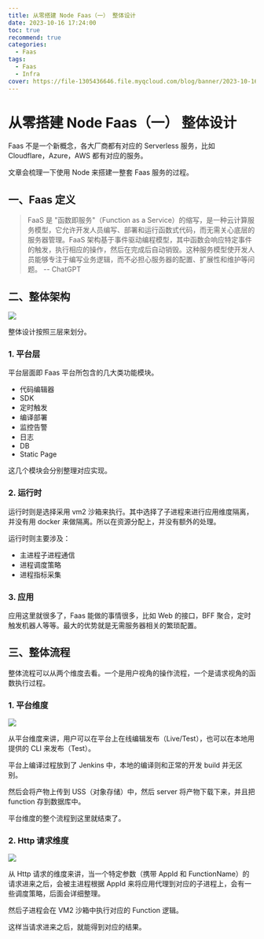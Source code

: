 ```yaml
---
title: 从零搭建 Node Faas（一） 整体设计
date: 2023-10-16 17:24:00
toc: true
recommend: true
categories:
  - Faas
tags:
  - Faas
  - Infra
cover: https://file-1305436646.file.myqcloud.com/blog/banner/2023-10-16.webp
---
```


# 从零搭建 Node Faas（一） 整体设计

Faas 不是一个新概念，各大厂商都有对应的 Serverless 服务，比如 Cloudflare，Azure，AWS 都有对应的服务。

文章会梳理一下使用 Node 来搭建一整套 Faas 服务的过程。

## 一、Faas 定义

> FaaS 是 "函数即服务"（Function as a Service）的缩写，是一种云计算服务模型，它允许开发人员编写、部署和运行函数式代码，而无需关心底层的服务器管理。FaaS 架构基于事件驱动编程模型，其中函数会响应特定事件的触发，执行相应的操作，然后在完成后自动销毁。这种服务模型使开发人员能够专注于编写业务逻辑，而不必担心服务器的配置、扩展性和维护等问题。 -- ChatGPT

## 二、整体架构

![](https://file-1305436646.file.myqcloud.com/blog/faas/design.jpg)

整体设计按照三层来划分。

### 1. 平台层

平台层面即 Faas 平台所包含的几大类功能模块。

- 代码编辑器
- SDK
- 定时触发
- 编译部署
- 监控告警
- 日志
- DB
- Static Page

这几个模块会分别整理对应实现。

### 2. 运行时

运行时则是选择采用 vm2 沙箱来执行。其中选择了子进程来进行应用维度隔离，并没有用 docker 来做隔离。所以在资源分配上，并没有额外的处理。

运行时则主要涉及：

- 主进程子进程通信
- 进程调度策略
- 进程指标采集

### 3. 应用

应用这里就很多了，Faas 能做的事情很多，比如 Web 的接口，BFF 聚合，定时触发机器人等等。最大的优势就是无需服务器相关的繁琐配置。

## 三、整体流程

整体流程可以从两个维度去看。一个是用户视角的操作流程，一个是请求视角的函数执行过程。

### 1. 平台维度

![](https://file-1305436646.file.myqcloud.com/blog/faas/deploy.jpg)

从平台维度来讲，用户可以在平台上在线编辑发布（Live/Test），也可以在本地用提供的 CLI 来发布（Test）。

平台上编译过程放到了 Jenkins 中，本地的编译则和正常的开发 build 并无区别。

然后会将产物上传到 USS（对象存储）中，然后 server 将产物下载下来，并且把 function 存到数据库中。

平台维度的整个流程到这里就结束了。

### 2. Http 请求维度

![](https://file-1305436646.file.myqcloud.com/blog/faas/http.jpg)

从 Http 请求的维度来讲，当一个特定参数（携带 AppId 和 FunctionName）的请求进来之后，会被主进程根据 AppId 来将应用代理到对应的子进程上，会有一些调度策略，后面会详细整理。

然后子进程会在 VM2 沙箱中执行对应的 Function 逻辑。

这样当请求进来之后，就能得到对应的结果。
